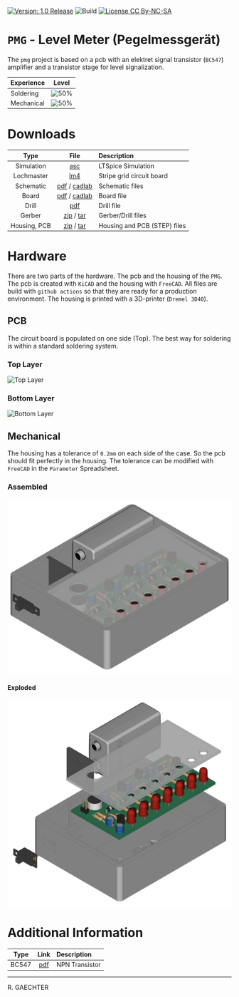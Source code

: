 [![Version: 1.0 Release](https://img.shields.io/badge/Version-1.0%20Release-green.svg)](https://github.com/0x007e/pmg) ![Build](https://github.com/0x007e/pmg/actions/workflows/build.yml/badge.svg?branch=main) [![License CC By-NC-SA](https://img.shields.io/badge/Hardware-CC--BY--NC--SA--4.0-lightgrey)](https://creativecommons.org/licenses/by-nc-sa/4.0/legalcode)

# `PMG` - Level Meter (Pegelmessgerät)

The `pmg` project is based on a pcb with an elektret signal transistor (`BC547`) amplifier and a transistor stage for level signalization.

| Experience | Level |
|:------------|:-----:|
| Soldering   | ![50%](https://progress-bar.xyz/25?progress_color=00ff00&suffix=%20Low&width=120) |
| Mechanical  | ![50%](https://progress-bar.xyz/25?progress_color=0000ff&suffix=%20Low&width=120) |

# Downloads

| Type      | File               | Description              |
|:---------:|:------------------:|:-------------------------|
| Simulation | [asc](https://github.com/0x007E/pmg/raw/refs/heads/main/PMG.asc) | LTSpice Simulation | 
| Lochmaster | [lm4](https://github.com/0x007E/pmg/raw/refs/heads/main/PMG.LM4) | Stripe grid circuit board | 
| Schematic | [pdf](https://github.com/0x007E/pmg/releases/latest/download/schematic.pdf) / [cadlab](https://cadlab.io/project/?/main/files)     | Schematic files          |
| Board     | [pdf](https://github.com/0x007E/pmg/releases/latest/download/pcb.pdf) / [cadlab](https://cadlab.io/project/?/main/files)     | Board file               |
| Drill     | [pdf](https://github.com/0x007E/pmg/releases/latest/download/drill.pdf) | Drill file               |
| Gerber    | [zip](https://github.com/0x007E/pmg/releases/latest/download/kicad.zip) / [tar](https://github.com/0x007E/pmg/releases/latest/download/kicad.tar.gz)                | Gerber/Drill files       |
| Housing, PCB | [zip](https://github.com/0x007E/pmg/releases/latest/download/freecad.zip) / [tar](https://github.com/0x007E/pmg/releases/latest/download/freecad.tar.gz) | Housing and PCB (STEP) files     |

# Hardware

There are two parts of the hardware. The pcb and the housing of the `PMG`. The pcb is created with `KiCAD` and the housing with `FreeCAD`. All files are build with `github actions` so that they are ready for a production environment. The housing is printed with a 3D-printer (`Dremel 3D40`).

## PCB

The circuit board is populated on one side (Top). The best way for soldering is within a standard soldering system.

### Top Layer

![Top Layer](https://github.com/0x007E/pmg/releases/latest/download/top.kicad.png)

### Bottom Layer

![Bottom Layer](https://github.com/0x007E/pmg/releases/latest/download/bottom.kicad.png)

## Mechanical

The housing has a tolerance of `0.2mm` on each side of the case. So the pcb should fit perfectly in the housing. The tolerance can be modified with `FreeCAD` in the `Parameter` Spreadsheet.

### Assembled

![Assembled](./images/assembled.png)

#### Exploded

![Exploded](./images/explosion.png)

# Additional Information

| Type       | Link               | Description              |
|:----------:|:------------------:|:-------------------------|
| BC547 | [pdf](https://www.sparkfun.com/datasheets/Components/BC546.pdf) | NPN Transistor |

---

R. GAECHTER
